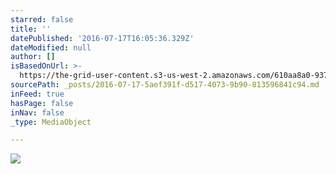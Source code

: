 ```yaml
---
starred: false
title: ''
datePublished: '2016-07-17T16:05:36.329Z'
dateModified: null
author: []
isBasedOnUrl: >-
  https://the-grid-user-content.s3-us-west-2.amazonaws.com/610aa8a0-937a-4e41-86b8-365d4e774aad.jpg
sourcePath: _posts/2016-07-17-5aef391f-d517-4073-9b90-813596841c94.md
inFeed: true
hasPage: false
inNav: false
_type: MediaObject

---
```

![](https://the-grid-user-content.s3-us-west-2.amazonaws.com/610aa8a0-937a-4e41-86b8-365d4e774aad.jpg)